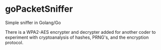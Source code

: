 # goPacketSniffer

Simple sniffer in Golang/Go

There is a WPA2-AES encrypter and decrypter added for another coder to experiment with cryptoanalysis of hashes, PRNG's, and the encryption protocol.
